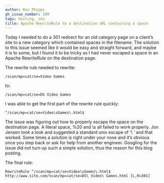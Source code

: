 ```yaml
---
author: Ron Phipps
gh_issue_number: 109
tags: hosting, seo
title: Apache RewriteRule to a destination URL containing a space
---
```




Today I needed to do a 301 redirect for an old category page on a client’s site to a new category which contained spaces in the filename. The solution to this issue seemed like it would be easy and straight forward, and maybe it is to some, but I found it to be tricky as I had never escaped a space in an Apache RewriteRule on the destination page.

The rewrite rule needed to rewrite:

```nohighlight
/scan/mp=cat/se=Video Games
```

to:

```nohighlight
/scan/mp=cat/se=DS Video Games
```

I was able to get the first part of the rewrite rule quickly:

```nohighlight
^/scan/mp=cat/se=Video\sGames\.html$
```

The issue was figuring out how to properly escape the space on the destination page. A literal space, %20 and \s all failed to work properly. Jon Jensen took a look and suggested a standard unix escape of ‘\ ’ and that worked. Some times a solution is right under your nose and it’s obvious once you step back or ask for help from another engineer. Googling for the issue did not turn up such a simple solution, thus the reason for this blog posting.

The final rule:

```nohighlight
RewriteRule ^/scan/mp=cat/se=Video\sGames\.html$ http://www.site.com/scan/mp=cat/se=DS\ Video\ Games.html [L,R=301]
```

